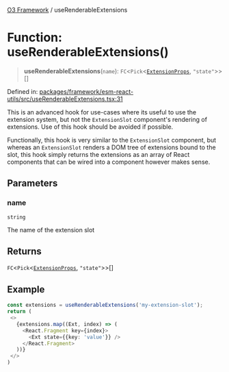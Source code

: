 [O3 Framework](../API.md) / useRenderableExtensions

# Function: useRenderableExtensions()

> **useRenderableExtensions**(`name`): `FC`\<`Pick`\<[`ExtensionProps`](../type-aliases/ExtensionProps.md), `"state"`\>\>[]

Defined in: [packages/framework/esm-react-utils/src/useRenderableExtensions.tsx:31](https://github.com/UjjawalPrabhat/openmrs-esm-core/blob/main/packages/framework/esm-react-utils/src/useRenderableExtensions.tsx#L31)

This is an advanced hook for use-cases where its useful to use the extension system,
but not the `ExtensionSlot` component's rendering of extensions. Use of this hook
should be avoided if possible.

Functionally, this hook is very similar to the `ExtensionSlot` component, but whereas
an `ExtensionSlot` renders a DOM tree of extensions bound to the slot, this hook simply
returns the extensions as an array of React components that can be wired into a component
however makes sense.

## Parameters

### name

`string`

The name of the extension slot

## Returns

`FC`\<`Pick`\<[`ExtensionProps`](../type-aliases/ExtensionProps.md), `"state"`\>\>[]

## Example

```ts
const extensions = useRenderableExtensions('my-extension-slot');
return (
 <>
   {extensions.map((Ext, index) => (
     <React.Fragment key={index}>
       <Ext state={{key: 'value'}} />
     </React.Fragment>
   ))}
 </>
)
```

